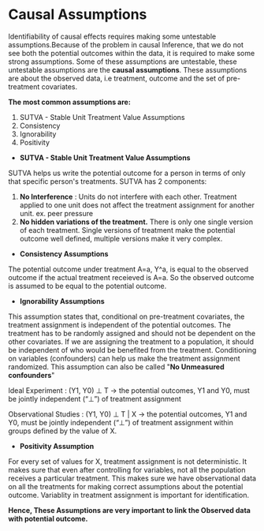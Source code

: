 # Causal Assumptions

Identifiability of causal effects requires making some untestable assumptions.Because of the problem in causal Inference, that we do not see both the potential outcomes within the data, it is required to make some strong assumptions. Some of these assumptions are untestable, these untestable assumptions are the **causal assumptions**. These assumptions are about the observed data, i.e treatment, outcome and the set of pre-treatment covariates. 

**The most common assumptions are:**

1. SUTVA - Stable Unit Treatment Value Assumptions
2. Consistency
3. Ignorability
4. Positivity

* **SUTVA - Stable Unit Treatment Value Assumptions**

SUTVA helps us write the potential outcome for a person in terms of only that specific person's treatments. SUTVA has 2 components:

1. **No Interference** : Units do not interfere with each other. Treatment applied to one unit does not affect the treatment assignment for another unit. ex. peer pressure
2. **No hidden variations of the treatment.** There is only one single version of each treatment. Single versions of treatment make the potential outcome well defined, multiple versions make it very complex.

* **Consistency Assumptions**

The potential outcome under treatment A=a, Y^a, is equal to the observed outcome if the actual treatment receieved is A=a. So the observed outcome is assumed to be equal to the potential outcome.

* **Ignorability Assumptions**

This assumption states that, conditional on pre-treatment covariates, the treatment assignment is independent of the potential outcomes. The treatment has to be randomly assigned and should not be dependent on the other covariates. If we are assigning the treatment to a population, it should be independent of who would be benefited from the treatment. Conditioning on variables \(confounders\) can help us make the treatment assignment randomized. This assumption can also be called "**No Unmeasured confounders**"

Ideal Experiment : \(Y1, Y0\) ⊥ T -&gt; the potential outcomes, Y1 and Y0, must be jointly independent \(“⊥”\) of treatment assignment

Observational Studies : \(Y1, Y0\) ⊥ T \| X -&gt; the potential outcomes, Y1 and Y0, must be jointly independent \(“⊥”\) of treatment assignment within groups defined by the value of X.

* **Positivity Assumption**

For every set of values for X, treatment assignment is not deterministic. It makes sure that even after controlling for variables, not all the population receives a particular treatment. This makes sure we have observational data on all the treatments for making correct assumptions about the potential outcome. Variablity in treatment assignment is important for identification.

**Hence, These Assumptions are very important to link the Observed data with potential outcome.**







